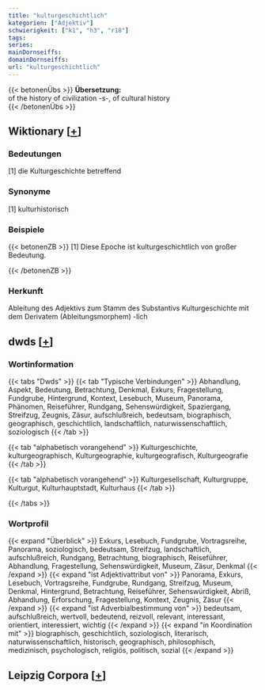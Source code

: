 ```yaml
---
title: "kulturgeschichtlich"
kategorien: ["Adjektiv"]
schwierigkeit: ["k1", "h3", "r18"]
tags:
series:
mainDornseiffs:
domainDornseiffs:
url: "kulturgeschichtlich"
---
```


{{< betonenÜbs >}}
**Übersetzung:**  
of  the history of civilization -s-, of  cultural history  
{{< /betonenÜbs >}}

## Wiktionary [[+](https://de.wiktionary.org/wiki/kulturgeschichtlich)]

### Bedeutungen
[1] die Kulturgeschichte betreffend  

### Synonyme
[1] kulturhistorisch  

### Beispiele
{{< betonenZB >}}
[1] Diese Epoche ist kulturgeschichtlich von großer Bedeutung.  

{{< /betonenZB >}}
### Herkunft
Ableitung des Adjektivs zum Stamm des Substantivs Kulturgeschichte mit dem Derivatem (Ableitungsmorphem) -lich  



## dwds [[+](https://www.dwds.de/wb/kulturgeschichtlich)]

### Wortinformation
{{< tabs "Dwds" >}}
{{< tab "Typische Verbindungen" >}}
Abhandlung, Aspekt, Bedeutung, Betrachtung, Denkmal, Exkurs, Fragestellung, Fundgrube, Hintergrund, Kontext, Lesebuch, Museum, Panorama, Phänomen, Reiseführer, Rundgang, Sehenswürdigkeit, Spaziergang, Streifzug, Zeugnis, Zäsur, aufschlußreich, bedeutsam, biographisch, geographisch, geschichtlich, landschaftlich, naturwissenschaftlich, soziologisch
{{< /tab >}}

{{< tab "alphabetisch vorangehend" >}}
Kulturgeschichte, kulturgeographisch, Kulturgeographie, kulturgeografisch, Kulturgeografie
{{< /tab >}}

{{< tab "alphabetisch vorangehend" >}}
Kulturgesellschaft, Kulturgruppe, Kulturgut, Kulturhauptstadt, Kulturhaus
{{< /tab >}}

{{< /tabs >}}

### Wortprofil
{{< expand "Überblick" >}} Exkurs, Lesebuch, Fundgrube, Vortragsreihe, Panorama, soziologisch, bedeutsam, Streifzug, landschaftlich, aufschlußreich, Rundgang, Betrachtung, biographisch, Reiseführer, Abhandlung, Fragestellung, Sehenswürdigkeit, Museum, Zäsur, Denkmal {{< /expand >}}
{{< expand "ist Adjektivattribut von" >}} Panorama, Exkurs, Lesebuch, Vortragsreihe, Fundgrube, Rundgang, Streifzug, Museum, Denkmal, Hintergrund, Betrachtung, Reiseführer, Sehenswürdigkeit, Abriß, Abhandlung, Erforschung, Fragestellung, Kontext, Zeugnis, Zäsur {{< /expand >}}
{{< expand "ist Adverbialbestimmung von" >}} bedeutsam, aufschlußreich, wertvoll, bedeutend, reizvoll, relevant, interessant, orientiert, interessiert, wichtig {{< /expand >}}
{{< expand "in Koordination mit" >}} biographisch, geschichtlich, soziologisch, literarisch, naturwissenschaftlich, historisch, geographisch, philosophisch, medizinisch, psychologisch, religiös, politisch, sozial {{< /expand >}}

## Leipzig Corpora [[+](https://corpora.uni-leipzig.de/en/res?word=kulturgeschichtlich&corpusId=deu_newscrawl-public_2018)]

